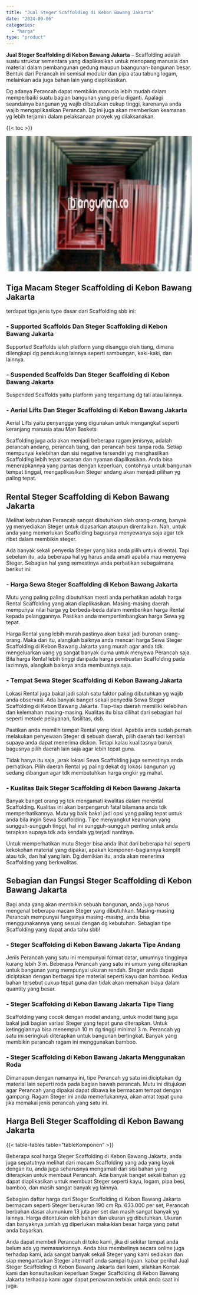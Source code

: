 ```yaml
---
title: "Jual Steger Scaffolding di Kebon Bawang Jakarta"
date: "2024-09-06"
categories: 
  - "harga"
type: "product"
---
```


**Jual Steger Scaffolding di Kebon Bawang Jakarta** – Scaffolding adalah suatu struktur sementara yang diaplikasikan untuk menopang manusia dan material dalam pembangunan gedung maupun baangunan-bangunan besar. Bentuk dari Perancah ini semisal modular dan pipa atau tabung logam, melainkan ada juga bahan lain yang diaplikasikan.

Dg adanya Perancah dapat membikin manusia lebih mudah dalam memperbaiki suatu bagian bangunan yang perlu diganti. Apalagi seandainya bangunan yg wajib dibetulkan cukup tinggi, karenanya anda wajib mengaplikasikan Perancah. Dg ini juga akan memberikan keamanan yg lebih terjamin dalam pelaksanaan proyek yg dilaksanakan.

{{< toc >}}

![Jual Steger Scaffolding di Kebon Bawang Jakarta](/images/sewa-scaffolding-steger-15.png)

## Tiga Macam Steger Scaffolding di Kebon Bawang Jakarta

terdapat tiga jenis type dasar dari Scaffolding sbb ini:

### \- Supported Scaffolds Dan Steger Scaffolding di Kebon Bawang Jakarta

Supported Scaffolds ialah platform yang disangga oleh tiang, dimana dilengkapi dg pendukung lainnya seperti sambungan, kaki-kaki, dan lainnya.

### \- Suspended Scaffolds Dan Steger Scaffolding di Kebon Bawang Jakarta

Suspended Scaffolds yaitu platform yang tergantung dg tali atau lainnya.

### \- Aerial Lifts Dan Steger Scaffolding di Kebon Bawang Jakarta

Aerial Lifts yaitu penyangga yang digunakan untuk mengangkat seperti keranjang manusia atau Man Baskets

Scaffolding juga ada akan menjadi beberapa ragam jenisnya, adalah perancah andang, perancah tiang, dan perancah besi tanpa roda. Setiap mempunyai kelebihan dan sisi negative tersendiri yg menghasilkan Scaffolding lebih tepat sasaran dan nyaman diaplikasikan. Anda bisa menerapkannya yang pantas dengan keperluan, contohnya untuk bangunan tempat tinggal, mengaplikasikan Steger andang akan menjadi pilihan yg paling tepat.

## Rental Steger Scaffolding di Kebon Bawang Jakarta

Melihat kebutuhan Perancah sangat dibutuhkan oleh orang-orang, banyak yg menyediakan Steger untuk dipasarkan ataupun direntalkan. Nah, untuk anda yang memerlukan Scaffolding bagusnya menyewanya saja agar tdk ribet dalam membikin steger.

Ada banyak sekali penyedia Steger yang bisa anda pilih untuk dirental. Tapi sebelum itu, ada beberapa hal yg harus anda amati apabila mau menyewa Steger. Sebagian hal yang semestinya anda perhatikan sebagaimana berikut ini:

### \- Harga Sewa Steger Scaffolding di Kebon Bawang Jakarta

Mutu yang paling paling dibutuhkan mesti anda perhatikan adalah harga Rental Scaffolding yang akan diaplikasikan. Masing-masing daerah mempunyai nilai harga yg berbeda-beda dalam memberikan harga Rental kepada pelanggannya. Pastikan anda mempertimbangkan harga Sewa yg tepat.

Harga Rental yang lebih murah pastinya akan bakal jadi buronan orang-orang. Maka dari itu, alangkah baiknya anda mencari harga Sewa Steger Scaffolding di Kebon Bawang Jakarta yang murah agar anda tdk mengeluarkan uang yg sangat banyak cuma untuk menyewa Perancah saja. Bila harga Rental lebih tinggi daripada harga pembuatan Scaffolding pada lazimnya, alangkah baiknya anda membuatnya saja.

### \- Tempat Sewa Steger Scaffolding di Kebon Bawang Jakarta

Lokasi Rental juga bakal jadi salah satu faktor paling dibutuhkan yg wajib anda observasi. Ada banyak banget sekali penyedia Sewa Steger Scaffolding di Kebon Bawang Jakarta. Tiap-tiap daerah memiliki kelebihan dan kelemahan masing-masing. Kualitas itu bisa dilihat dari sebagian hal seperti metode pelayanan, fasilitas, dsb.

Pastikan anda memilih tempat Rental yang ideal. Apabila anda sudah pernah melakukan penyewaan Steger di sebuah daerah, pilih daerah tadi kembali supaya anda dapat menerima diskon. Tetapi kalau kualitasnya buruk bagusnya pilih daerah lain saja agar lebih tepat guna.

Tidak hanya itu saja, jarak lokasi Sewa Scaffolding juga semestinya anda perhatikan. Pilih daerah Rental yg paling dekat dg lokasi bangunan yg sedang dibangun agar tdk membutuhkan harga ongkir yg mahal.

### \- Kualitas Baik Steger Scaffolding di Kebon Bawang Jakarta

Banyak banget orang yg tdk mengamati kwalitas dalam merental Scaffolding. Kualitas ini akan berpengaruh fatal bilamana anda tdk memperhatikannya. Mutu yg baik bakal jadi opsi yang paling tepat untuk anda bila ingin Sewa Scaffolding. Tipe menyangkut keamanan yang sungguh-sungguh tinggi, hal ini sungguh-sungguh penting untuk anda terapkan supaya tdk ada kendala yg terjadi nantinya.

Untuk memperhatikan mutu Steger bisa anda lihat dari beberapa hal seperti kekokohan material yang dipakai, apakah komponen-bagiannya komplit atau tdk, dan hal yang lain. Dg demikian itu, anda akan menerima Scaffolding yang berkwalitas.

## Sebagian dan Fungsi Steger Scaffolding di Kebon Bawang Jakarta

Bagi anda yang akan membikin sebuah bangunan, anda juga harus mengenal beberapa macam Steger yang dibutuhkan. Masing-masing Perancah mempunyai fungsinya masing-masing, anda bisa menggunakannya yang sesuai dengan dg kebutuhan. Sebagian tipe Scaffolding yang dapat anda tahu sbb!

### \- Steger Scaffolding di Kebon Bawang Jakarta Tipe Andang

Jenis Perancah yang satu ini mempunyai format datar, umumnya tingginya kurang lebih 3 m. Beberapa Perancah yang satu ini umum yang diterapkan untuk bangunan yang mempunyai ukuran rendah. Steger anda dapat diciptakan dengan berbagai tipe material seperti kayu dan bamboo. Kedua bahan tersebut cukup tepat guna dan tidak akan memakan biaya dalam quantity yang besar.

### \- Steger Scaffolding di Kebon Bawang Jakarta Tipe Tiang

Scaffolding yang cocok dengan model andang, untuk model tiang juga bakal jadi bagian variasi Steger yang tepat guna diterapkan. Untuk ketinggiannya bisa menempuh 10 m dg tinggi minimal 3 m. Perancah yg satu ini seringkali diterapkan untuk bangunan bertingkat. Banyak yang membikin perancah ragam ini menggunakan bamboo.

### \- Steger Scaffolding di Kebon Bawang Jakarta Menggunakan Roda

Dimanapun dengan namanya ini, tipe Perancah yg satu ini diciptakan dg material lain seperti roda pada bagian bawah perancah. Mutu ini ditujukan agar Perancah yang dipakai dapat dibawa ke bermacam tempat dengan gampang. Ragam Steger ini anda memerlukannya, akan amat tepat guna jika memakai jenis perancah yang satu ini.

## Harga Beli Steger Scaffolding di Kebon Bawang Jakarta

{{< table-tables table="tableKomponen" >}}

Beberapa soal harga Steger Scaffolding di Kebon Bawang Jakarta, anda juga sepatutnya melihat dari macam Scaffolding yang ada yang layak dengan itu, anda juga seharusnya mengamati dari sisi bahan yang diterapkan untuk membaut Perancah. Ada banyak banget sekali bahan yg dapat diaplikasikan untuk membuat Steger seperti kayu, logam, pipa besi, bamboo, dan masih sangat banyak yg lainnya.

Sebagian daftar harga dari Steger Scaffolding di Kebon Bawang Jakarta bermacam seperti Steger berukuran 190 cm Rp. 633.000 per set, Perancah berbahan dasar alumunium 13 juta per set dan masih sangat banyak yg lainnya. Harga ditentukan oleh bahan dan ukuran yg dibutuhkan. Ukuran dan banyaknya jumlah yg diperlukan maka kian besar harga yang patut anda bayarkan.

Anda dapat membeli Perancah di toko kami, jika di sekitar tempat anda belum ada yg memasarkannya. Anda bisa membelinya secara online juga terhadap kami, ada sangat banyak sekali Steger yang kami sediakan dan siap mengantarkan Steger alternatif anda sampai tujuan. kabar perihal Jual Steger Scaffolding di Kebon Bawang Jakarta dari kami, silahkan Kontak kami dan konsultasikan keperluan Steger Scaffolding di Kebon Bawang Jakarta terhadap kami agar dapat penawran terbiak untuk anda saat ini juga.
